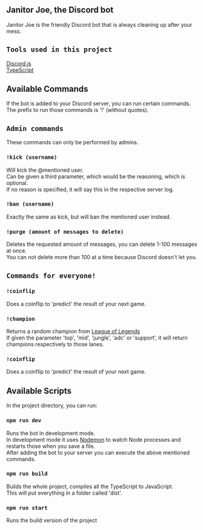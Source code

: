## Janitor Joe, the Discord bot

Janitor Joe is the friendly Discord bot that is always cleaning up after your mess.<br>

## `Tools used in this project`
[Discord.js](https://redux.js.org/)<br>
[TypeScript](https://www.typescriptlang.org/)<br>

## Available Commands
If the bot is added to your Discord server, you can run certain commands.<br>
The prefix to run those commands is '!' (without quotes).

## `Admin commands`
These commands can only be performed by admins.

### `!kick (username)`
Will kick the @mentioned user.<br>
Can be given a third parameter, which would be the reasoning, which is optional.<br>
If no reason is specified, it will say this in the respective server log.

### `!ban (username)`
Exactly the same as kick, but will ban the mentioned user instead.

### `!purge (amount of messages to delete)`
Deletes the requested amount of messages, you can delete 1-100 messages at once.<br>
You can not delete more than 100 at a time because Discord doesn't let you.

## `Commands for everyone!`

### `!coinflip`
Does a coinflip to 'predict' the result of your next game.

### `!champion`
Returns a random champion from [League of Legends](https://leagueoflegends.com)<br>
If given the parameter 'top', 'mid', 'jungle', 'adc' or 'support', it will return champions respectively to those lanes.

### `!coinflip`
Does a coinflip to 'predict' the result of your next game.

## Available Scripts

In the project directory, you can run:

### `npm run dev`

Runs the bot in development mode. <br>
In development mode it uses [Nodemon](https://nodemon.io/) to watch Node processes and restarts those when you save a file.<br>
After adding the bot to your server you can execute the above mentioned commands.

### `npm run build`

Builds the whole project, compiles all the TypeScript to JavaScript.<br>
This will put everything in a folder called 'dist'.

### `npm run start`

Runs the build version of the project <br>